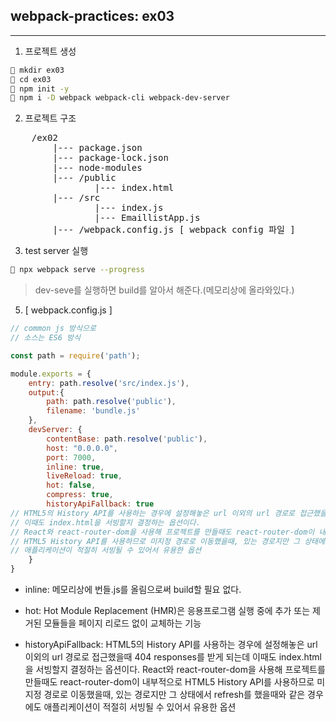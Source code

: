 ## webpack-practices: ex03     
---

1. 프로젝트 생성
```bash
 mkdir ex03
 cd ex03
 npm init -y
 npm i -D webpack webpack-cli webpack-dev-server
```
2. 프로젝트 구조 
<pre>
    /ex02
        |--- package.json
        |--- package-lock.json
        |--- node-modules
        |--- /public
                |--- index.html
        |--- /src
                |--- index.js
                |--- EmaillistApp.js
        |--- /webpack.config.js [ webpack config 파일 ]
</pre>

3. test server 실행 
```bash
 npx webpack serve --progress
```
>  dev-seve를 실행하면 build를 알아서 해준다.(메모리상에 올라와있다.)

5. [ webpack.config.js ]
```javascript
// common js 방식으로 
// 소스는 ES6 방식 

const path = require('path');

module.exports = {
    entry: path.resolve('src/index.js'),
    output:{
        path: path.resolve('public'),
        filename: 'bundle.js'
    },
    devServer: {
        contentBase: path.resolve('public'),
        host: "0.0.0.0",
        port: 7000,
        inline: true, 
        liveReload: true, 
        hot: false, 
        compress: true,
        historyApiFallback: true
// HTML5의 History API를 사용하는 경우에 설정해놓은 url 이외의 url 경로로 접근했을때 404 responses를 받게 되는데 
// 이때도 index.html을 서빙할지 결정하는 옵션이다. 
// React와 react-router-dom을 사용해 프로젝트를 만들때도 react-router-dom이 내부적으로 
// HTML5 History API를 사용하므로 미지정 경로로 이동했을때, 있는 경로지만 그 상태에서 refresh를 했을때와 같은 경우에도 
// 애플리케이션이 적절히 서빙될 수 있어서 유용한 옵션
    }
}
```
- inline: 메모리상에 번들.js를 올림으로써 build할 필요 없다.    

- hot: Hot Module Replacement (HMR)은 응용프로그램 실행 중에 추가 또는 제거된 모듈들을 페이지 리로드 없이 교체하는 기능

- historyApiFallback: HTML5의 History API를 사용하는 경우에 설정해놓은 url 이외의 url 경로로 접근했을때 404 responses를 받게 되는데 이때도 index.html을 서빙할지 결정하는 옵션이다. React와 react-router-dom을 사용해 프로젝트를 만들때도 react-router-dom이 내부적으로 HTML5 History API를 사용하므로 미지정 경로로 이동했을때, 있는 경로지만 그 상태에서 refresh를 했을때와 같은 경우에도 애플리케이션이 적절히 서빙될 수 있어서 유용한 옵션